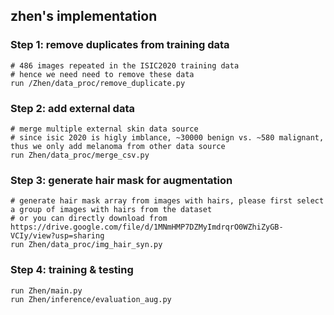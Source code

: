 
## zhen's implementation
### Step 1: remove duplicates from training data
```
# 486 images repeated in the ISIC2020 training data
# hence we need need to remove these data
run /Zhen/data_proc/remove_duplicate.py  
```
### Step 2: add external data
```
# merge multiple external skin data source
# since isic 2020 is higly imblance, ~30000 benign vs. ~580 malignant, thus we only add melanoma from other data source
run Zhen/data_proc/merge_csv.py
```

### Step 3: generate hair mask for augmentation
```
# generate hair mask array from images with hairs, please first select a group of images with hairs from the dataset
# or you can directly download from https://drive.google.com/file/d/1MNmHMP7DZMyImdrqrO0WZhiZyGB-VCIy/view?usp=sharing
run Zhen/data_proc/img_hair_syn.py
```

### Step 4: training & testing
```
run Zhen/main.py
run Zhen/inference/evaluation_aug.py
```
